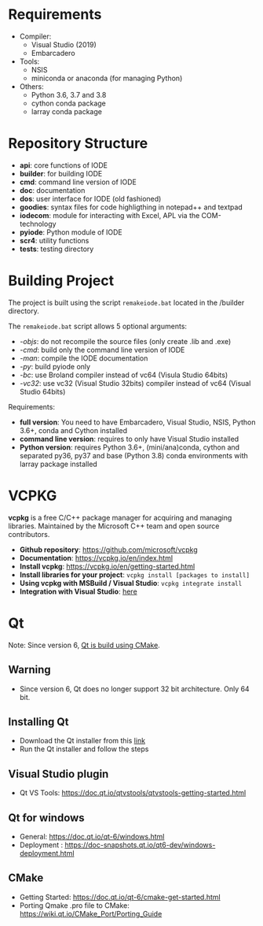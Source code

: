 # Requirements

- Compiler:
  - Visual Studio (2019)
  - Embarcadero
- Tools:
  - NSIS
  - miniconda or anaconda (for managing Python)
- Others:
  - Python 3.6, 3.7 and 3.8
  - cython conda package
  - larray conda package

# Repository Structure

- **api**: core functions of IODE
- **builder**: for building IODE
- **cmd**: command line version of IODE
- **doc**: documentation
- **dos**: user interface for IODE (old fashioned)
- **goodies**: syntax files for code highligthing in notepad++ and textpad
- **iodecom**: module for interacting with Excel, APL via the COM-technology
- **pyiode**: Python module of IODE
- **scr4**: utility functions
- **tests**: testing directory

# Building Project

The project is built using the script `remakeiode.bat` located in the /builder directory.

The `remakeiode.bat` script allows 5 optional arguments:
- *-objs*: do not recompile the source files (only create .lib and .exe)
- *-cmd*: build only the command line version of IODE
- *-man*: compile the IODE documentation
- *-py*: build pyiode only
- *-bc*: use Broland compiler instead of vc64 (Visula Studio 64bits)
- *-vc32*: use vc32 (Visual Studio 32bits) compiler instead of vc64 (Visual Studio 64bits)

Requirements:
- **full version**: You need to have Embarcadero, Visual Studio, NSIS, Python 3.6+, conda and Cython installed
- **command line version**: requires to only have Visual Studio installed
- **Python version**: requires Python 3.6+, (mini/ana)conda, cython and separated py36, py37 and base (Python 3.8) conda environments with larray package installed 

# VCPKG

**vcpkg** is a free C/C++ package manager for acquiring and managing libraries. 
Maintained by the Microsoft C++ team and open source contributors.

- **Github repository**: https://github.com/microsoft/vcpkg
- **Documentation**: https://vcpkg.io/en/index.html
- **Install vcpkg**: https://vcpkg.io/en/getting-started.html
- **Install libraries for your project**: ``vcpkg install [packages to install]``
- **Using vcpkg with MSBuild / Visual Studio**: ``vcpkg integrate install``
- **Integration with Visual Studio**: [here](https://github.com/microsoft/vcpkg/blob/master/docs/users/integration.md#with-msbuild)

# Qt

Note: Since version 6, [Qt is build using CMake](https://www.qt.io/blog/qt-and-cmake-the-past-the-present-and-the-future).

## Warning

- Since version 6, Qt does no longer support 32 bit architecture. Only 64 bit.

## Installing Qt

- Download the Qt installer from this [link](https://www.qt.io/download-qt-installer?hsCtaTracking=99d9dd4f-5681-48d2-b096-470725510d34%7C074ddad0-fdef-4e53-8aa8-5e8a876d6ab4)
- Run the Qt installer and follow the steps

## Visual Studio plugin

- Qt VS Tools: https://doc.qt.io/qtvstools/qtvstools-getting-started.html

## Qt for windows
 
- General: https://doc.qt.io/qt-6/windows.html
- Deployment : https://doc-snapshots.qt.io/qt6-dev/windows-deployment.html

## CMake

- Getting Started: https://doc.qt.io/qt-6/cmake-get-started.html
- Porting Qmake .pro file to CMake: https://wiki.qt.io/CMake_Port/Porting_Guide